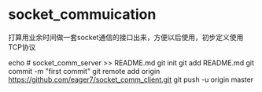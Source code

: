 # socket_commuication
打算用业余时间做一套socket通信的接口出来，方便以后使用，初步定义使用TCP协议

echo # socket_comm_server >> README.md
git init
git add README.md
git commit -m "first commit"
git remote add origin https://github.com/eager7/socket_comm_client.git
git push -u origin master

